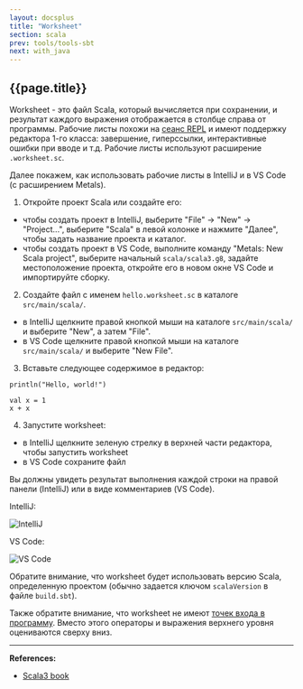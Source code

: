 ```yaml
---
layout: docsplus
title: "Worksheet"
section: scala
prev: tools/tools-sbt
next: with_java
---
```


## {{page.title}}

Worksheet - это файл Scala, который вычисляется при сохранении, 
и результат каждого выражения отображается в столбце справа от программы. 
Рабочие листы похожи на [сеанс REPL](../repl) и имеют поддержку редактора 1-го класса: 
завершение, гиперссылки, интерактивные ошибки при вводе и т.д. 
Рабочие листы используют расширение `.worksheet.sc`.

Далее покажем, как использовать рабочие листы в IntelliJ и в VS Code (с расширением Metals).

1) Откройте проект Scala или создайте его:
- чтобы создать проект в IntelliJ, выберите "File" -> "New" -> "Project...", 
выберите "Scala" в левой колонке и нажмите "Далее", чтобы задать название проекта и каталог.
- чтобы создать проект в VS Code, выполните команду "Metals: New Scala project", 
выберите начальный `scala/scala3.g8`, задайте местоположение проекта, 
откройте его в новом окне VS Code и импортируйте сборку.

2) Создайте файл с именем `hello.worksheet.sc` в каталоге `src/main/scala/`.
- в IntelliJ щелкните правой кнопкой мыши на каталоге `src/main/scala/` и выберите "New", а затем "File".
- в VS Code щелкните правой кнопкой мыши на каталоге `src/main/scala/` и выберите "New File".

3) Вставьте следующее содержимое в редактор:

```
println("Hello, world!")
   
val x = 1
x + x
```

4) Запустите worksheet:
- в IntelliJ щелкните зеленую стрелку в верхней части редактора, чтобы запустить worksheet
- в VS Code сохраните файл

Вы должны увидеть результат выполнения каждой строки на правой панели (IntelliJ) или в виде комментариев (VS Code).

IntelliJ:

![IntelliJ](https://docs.scala-lang.org/resources/images/scala3-book/intellij-worksheet.png)

VS Code:

![VS Code](https://docs.scala-lang.org/resources/images/scala3-book/metals-worksheet.png)

Обратите внимание, что worksheet будет использовать версию Scala, 
определенную проектом (обычно задается ключом `scalaVersion` в файле `build.sbt`).

Также обратите внимание, что worksheet не имеют [точек входа в программу](../methods/main-methods). 
Вместо этого операторы и выражения верхнего уровня оцениваются сверху вниз.


---

**References:**
- [Scala3 book](https://docs.scala-lang.org/scala3/book/tools-worksheets.html)
